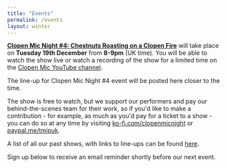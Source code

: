 ```yaml
---
title: "Events"
permalink: /events
layout: winter
---
```


[**Clopen Mic Night #4: Chestnuts Roasting on a Clopen Fire**](/events/2023-12-19) will take place on **Tuesday 19th December** from **8-9pm** (UK time).
You will be able to watch the show live or watch a recording of the show for a limited time on the [Clopen Mic YouTube channel](https://www.youtube.com/watch?v=EVXsMDFH7eQ).

The line-up for Clopen Mic Night #4 event will be posted here closer to the time.

The show is free to watch, but we support our performers and pay our behind-the-scenes team 
for their work, so if you'd like to make a contribution - for example, as much as you'd pay 
for a ticket to a show - you can do so at any time by visiting 
[ko-fi.com/clopenmicnight](https://ko-fi.com/clopenmicnight) or
[paypal.me/tmipuk](https://paypal.me/tmipuk).

A list of all our past shows, with links to line-ups can be found [here](list.md).

Sign up below to receive an email reminder shortly before our next event.

<div class="sender-form-field" data-sender-form-id="ks7i2oxmaq7jqdqvszm" style="text-align:center"></div>


